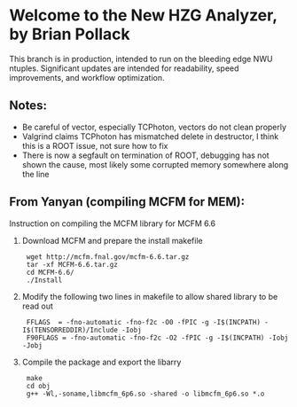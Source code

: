 Welcome to the New HZG Analyzer, by Brian Pollack
=================================================

This branch is in production, intended to run on the bleeding edge NWU ntuples.
Significant updates are intended for readability, speed improvements, and workflow optimization.

Notes:
------
  * Be careful of vector<ROOTstuff>, especially TCPhoton, vectors do not clean properly
  * Valgrind claims TCPhoton has mismatched delete in destructor, I think this is a ROOT issue, not sure how to fix
  * There is now a segfault on termination of ROOT, debugging has not shown the cause, most likely some corrupted memory somewhere along the line

From Yanyan (compiling MCFM for MEM):
------------------------------------
Instruction on compiling the MCFM library for MCFM 6.6

1. Download MCFM and prepare the install makefile

        wget http://mcfm.fnal.gov/mcfm-6.6.tar.gz
        tar -xf MCFM-6.6.tar.gz
        cd MCFM-6.6/
        ./Install

2. Modify the following two lines in makefile to allow shared library to be read out

        FFLAGS  = -fno-automatic -fno-f2c -O0 -fPIC -g -I$(INCPATH) -I$(TENSORREDDIR)/Include -Iobj
        F90FLAGS = -fno-automatic -fno-f2c -O2 -fPIC -g -I$(INCPATH) -Iobj -Jobj

3. Compile the package and export the libarry

        make
        cd obj
        g++ -Wl,-soname,libmcfm_6p6.so -shared -o libmcfm_6p6.so *.o  
